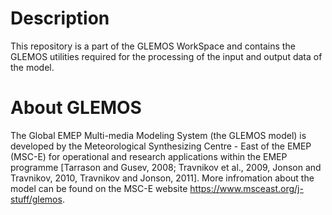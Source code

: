 # Description

This repository is a part of the GLEMOS WorkSpace and contains the GLEMOS utilities required for the processing of the input and output data of the model. 


# About GLEMOS

The Global EMEP Multi-media Modeling System (the GLEMOS model) is developed by the Meteorological Synthesizing Centre - East of the EMEP (MSC-E) for operational and research applications within the EMEP programme [Tarrason and Gusev, 2008; Travnikov et al., 2009, Jonson and Travnikov, 2010, Travnikov and Jonson, 2011]. More infromation about the model can be found on the MSC-E website https://www.msceast.org/j-stuff/glemos.
